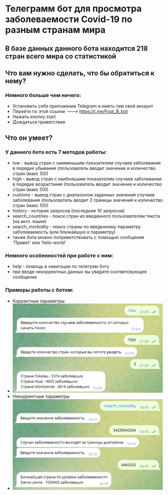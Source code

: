 # Телеграмм бот для просмотра заболеваемости Covid-19 по разным странам мира
## В базе данных данного бота находится 218 стран всего мира со статистикой 
## Что вам нужно сделать, что бы обратиться к нему?
### Немного больше чем ничего:
- Установить себе приложение Telegram и иметь там свой аккаунт
- Перейти по этой ссылке ---> https://t.me/Foot_B_bot
- Нажать кнопку start
- Дождаться приветствия
## Что он умеет?
### У данного бота есть 7 методов работы:
- low - вывод стран с наименьшим показателем случаев заболевания в порядке убывания (пользователь вводит значение и количество стран (макс 50))
- high - вывод стран с наибольшим показателем случаев заболевания в порядке возрастания (пользователь вводит значение и количество стран (макс 50))
- customs - вывод стран с диапазоном заданных значений случаев заболевания (пользователь вводит 2 границы значений и количество стран (макс 50))
- history - история запросов (последние 10 запросов)
- search_countries - поиск стран из введенного пользователем текста (на англ. языке)
- search_morbidity - поиск страны по введенному параметру заболеваемость (или ближайшую к параметру)
- также бота можно поприветствовать с помощью сообщения 'Привет' или 'helo-world'
### Немного особенностей при работе с ним:
- help - помощь в навигации по телеграм боту
- при вводе некорректных данных вы увидите соответсвующее сообщение
### Примеры работы с ботом:
- Корректные параметры:
- ![img_1.png](Photos/img_1.png)
- Некорректные параметры
- ![img_2.png](Photos/img_2.png)

